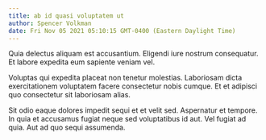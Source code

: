 ```yaml
---
title: ab id quasi voluptatem ut
author: Spencer Volkman
date: Fri Nov 05 2021 05:10:15 GMT-0400 (Eastern Daylight Time)
---
```

Quia delectus aliquam est accusantium. Eligendi iure nostrum consequatur. Et labore expedita eum sapiente veniam vel.

 Voluptas qui expedita placeat non tenetur molestias. Laboriosam dicta exercitationem voluptatem facere consectetur nobis cumque. Et et adipisci quo consectetur sit laboriosam alias.

 Sit odio eaque dolores impedit sequi et et velit sed. Aspernatur et tempore. In quia et accusamus fugiat neque sed voluptatibus id aut. Vel fugiat ad quia. Aut ad quo sequi assumenda.
